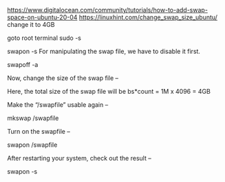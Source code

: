 https://www.digitalocean.com/community/tutorials/how-to-add-swap-space-on-ubuntu-20-04
https://linuxhint.com/change_swap_size_ubuntu/
change it to 4GB

goto root terminal
sudo -s 

swapon -s
For manipulating the swap file, we have to disable it first.

swapoff -a

Now, change the size of the swap file –


Here, the total size of the swap file will be bs*count = 1M x 4096 = 4GB

Make the “/swapfile” usable again –

mkswap /swapfile

Turn on the swapfile –

swapon /swapfile

After restarting your system, check out the result –

swapon -s